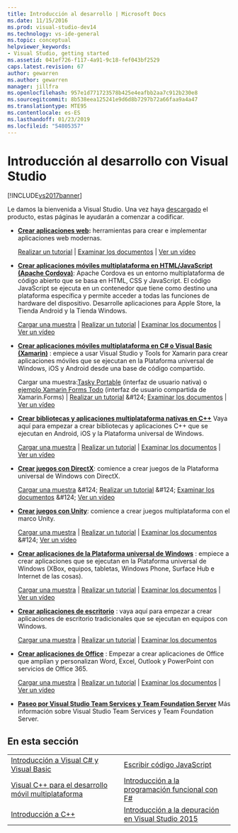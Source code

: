 ```yaml
---
title: Introducción al desarrollo | Microsoft Docs
ms.date: 11/15/2016
ms.prod: visual-studio-dev14
ms.technology: vs-ide-general
ms.topic: conceptual
helpviewer_keywords:
- Visual Studio, getting started
ms.assetid: 041ef726-f117-4a91-9c18-fef043bf2529
caps.latest.revision: 67
author: gewarren
ms.author: gewarren
manager: jillfra
ms.openlocfilehash: 957e1d771723578b425e4eafbb2aa7c912b230e8
ms.sourcegitcommit: 8b538eea125241e9d6d8b7297b72a66faa9a4a47
ms.translationtype: MTE95
ms.contentlocale: es-ES
ms.lasthandoff: 01/23/2019
ms.locfileid: "54805357"
---
```

# <a name="get-started-developing-with-visual-studio"></a>Introducción al desarrollo con Visual Studio
[!INCLUDE[vs2017banner](../includes/vs2017banner.md)]

Le damos la bienvenida a Visual Studio. Una vez haya [descargado](http://www.visualstudio.com/community) el producto, estas páginas le ayudarán a comenzar a codificar.

-   **[Crear aplicaciones web](https://www.visualstudio.com/features/modern-web-tooling-vs):** herramientas para crear e implementar aplicaciones web modernas.

     [Realizar un tutorial](https://docs.asp.net/en/latest/tutorials/your-first-aspnet-application.html) &#124;                               [Examinar los documentos](https://docs.asp.net/) &#124;                                   [Ver un vídeo](http://www.asp.net/vnext)

-   **[Crear aplicaciones móviles multiplataforma en HTML/JavaScript (Apache Cordova)](http://taco.visualstudio.com/docs/get-started-first-mobile-app/)**: Apache Cordova es un entorno multiplataforma de código abierto que se basa en HTML, CSS y JavaScript.  El código JavaScript se ejecuta en un contenedor que tiene como destino una plataforma específica y permite acceder a todas las funciones de hardware del dispositivo. Desarrolle aplicaciones para Apple Store, la Tienda Android y la Tienda Windows.

     [Cargar una muestra](https://github.com/Microsoft/cordova-samples/tree/master/todo-angularjs) &#124;   [ Realizar un tutorial](http://taco.visualstudio.com/docs/get-started-first-mobile-app/) &#124;                               [Examinar los documentos](http://taco.visualstudio.com/docs/get-started-vs-tools-apache-cordova/) &#124;                                [Ver un vídeo](https://channel9.msdn.com/Blogs/Seth-Juarez/Getting-Started-with-Apache-Cordova-in-Visual-Studio)

-   **[Crear aplicaciones móviles multiplataforma en C# o Visual Basic (Xamarin)](../cross-platform/visual-studio-and-xamarin.md)** : empiece a usar Visual Studio y Tools for Xamarin para crear aplicaciones móviles que se ejecutan en la Plataforma universal de Windows, iOS y Android desde una base de código compartido.

     Cargar una muestra:[Tasky Portable](http://developer.xamarin.com/samples/mobile/TaskyPortable/) (interfaz de usuario nativa) o [ejemplo Xamarin Forms Todo](https://github.com/xamarin/xamarin-forms-samples/tree/master/Todo) (interfaz de usuario compartida de Xamarin.Forms) &#124;   [Realizar un tutorial](https://msdn.microsoft.com/library/dn879698\(v=vs.140\).aspx) &#124;                             [Examinar los documentos](https://msdn.microsoft.com/library/mt299001.aspx) &#124;                                  [Ver un vídeo](https://channel9.msdn.com/Series/Cross-Platform-Development-with-Xamarin--Visual-Studio/01)

-   **[Crear bibliotecas y aplicaciones multiplataforma nativas en C++](https://www.visualstudio.com/explore/cplusplus-mdd-vs.aspx)** Vaya aquí para empezar a crear bibliotecas y aplicaciones C++ que se ejecutan en Android, iOS y la Plataforma universal de Windows.

     [Cargar una muestra](https://code.msdn.microsoft.com/MoreTeaPots-Android-a9bd8549) &#124;   [ Realizar un tutorial](https://msdn.microsoft.com/library/dn707595.aspx) &#124;                             [Examinar los documentos](https://msdn.microsoft.com/library/dn707591.aspx) &#124;                                  [Ver un vídeo](https://channel9.msdn.com/Series/ConnectOn-Demand/239)

-   **[Crear juegos con DirectX](https://msdn.microsoft.com/library/windows/desktop/ee663274\(v=vs.85\).aspx)**: comience a crear juegos de la Plataforma universal de Windows con DirectX.

     [Cargar una muestra](https://msdn.microsoft.com/library/windows/desktop/bb153300\(v=vs.85\).aspx) &#124;                    [ Realizar un tutorial](https://msdn.microsoft.com/library/windows/desktop/bb153264\(v=vs.85\).aspx) &#124;                                [Examinar los documentos](https://msdn.microsoft.com/library/windows/desktop/ee663274\(v=vs.85\).aspx) &#124;                                   [Ver un vídeo](https://channel9.msdn.com/Series/Introduction-to-C-and-DirectX-Game-Development/01)

-   **[Crear juegos con Unity](../cross-platform/visual-studio-tools-for-unity.md)**: comience a crear juegos multiplataforma con el marco Unity.

     [Cargar una muestra](http://unity3d.com/learn/resources/downloads) &#124;                     [ Realizar un tutorial](http://unity3d.com/learn/tutorials/projects/roll-ball-tutorial) &#124;                               [Examinar los documentos](https://msdn.microsoft.com/library/dn940019\(v=vs.140\).aspx) &#124;     [Ver un vídeo](https://www.youtube.com/playlist?list=PLReL099Y5nRfseAg0k1SJOlpqdcsDs8Em)

-   **[Crear aplicaciones de la Plataforma universal de  Windows](https://dev.windows.com/windows-apps)** : empiece a crear aplicaciones que se ejecutan en la Plataforma universal de Windows (XBox, equipos, tabletas, Windows Phone, Surface Hub e Internet de las cosas).

     [Cargar una muestra](https://github.com/Microsoft/Windows-universal-samples) &#124;                          [ Realizar un tutorial](https://msdn.microsoft.com/library/windows/apps/dn765018.aspx) &#124;                                [Examinar los documentos](https://dev.windows.com) &#124;     [Ver un vídeo](https://channel9.msdn.com/Blogs/One-Dev-Minute/Getting-started-with-Windows-10)

-   **[Crear aplicaciones de escritorio](https://dev.windows.com/desktop)** : vaya aquí para empezar a crear aplicaciones de escritorio tradicionales que se ejecutan en equipos con Windows.

     [Cargar una muestra](https://github.com/microsoft/windows-classic-samples) &#124;                     [ Realizar un tutorial](https://msdn.microsoft.com/library/dd492171.aspx) &#124;                               [Examinar los documentos](https://dev.windows.com/desktop)

-   **[Crear aplicaciones de Office](https://msdn.microsoft.com/library/fp161347.aspx)**  : Empezar a crear aplicaciones de Office que amplían y personalizan Word, Excel, Outlook y PowerPoint con servicios de Office 365.

     [Cargar una muestra](https://code.msdn.microsoft.com/office365/) &#124;                       [ Realizar un tutorial](http://dev.office.com/getting-started/office365apis) &#124;                              [Examinar los documentos](https://msdn.microsoft.com/office/aa905340.aspx) &#124;                                   [Ver un vídeo](http://dev.office.com/videos)

-   **[Paseo por Visual Studio Team Services y Team Foundation Server](https://www.visualstudio.com/products/visual-studio-team-services-vs)**  Más información sobre Visual Studio Team Services y Team Foundation Server.

## <a name="in-this-section"></a>En esta sección

|||
|-|-|
|[Introducción a Visual C# y Visual Basic](../ide/getting-started-with-visual-csharp-and-visual-basic.md)|[Escribir código JavaScript](http://msdn.microsoft.com/library/cte3c772\(v=vs.94\).aspx)|
|[Visual C++ para el desarrollo móvil multiplataforma](../cross-platform/visual-cpp-for-cross-platform-mobile-development.md)|[Introducción a la programación funcional con F#](http://msdn.microsoft.com/library/vstudio/dd233147.aspx)|
|[Introducción a C++](../ide/getting-started-with-cpp-in-visual-studio.md)|[Introducción a la depuración en Visual Studio 2015](../ide/getting-started-with-debugging-in-visual-studio-2015.md)|
